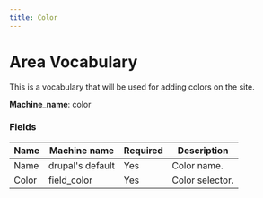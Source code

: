 ```yaml
---
title: Color
---
```


# Area Vocabulary
This is a vocabulary that will be used for adding colors on the site.

**Machine_name**: color

### Fields
| Name  | Machine name | Required | Description |
| ------------- | ------------- | ------------- | ------------- |
| Name  | drupal's default  | Yes | Color name. |
| Color  | field_color  | Yes | Color selector. |
